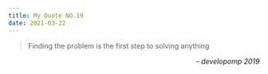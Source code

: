 ```yaml
---
title: My Quote NO.19
date: 2021-03-22
---
```


> Finding the problem is the first step to solving anything

<div style="text-align: right"> <i>- developomp 2019</i> </div>
